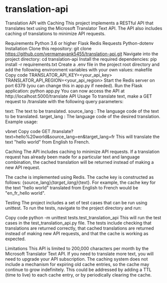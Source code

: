 # translation-api


Translation API with Caching
This project implements a RESTful API that translates text using the Microsoft Translator Text API. The API also includes caching of translations to minimize API requests.

Requirements
Python 3.6 or higher
Flask
Redis
Requests
Python-dotenv
Installation
Clone this repository: git clone https://github.com/vermamayank5455/translation-api.git
Navigate into the project directory: cd translation-api
Install the required dependencies: pip install -r requirements.txt
Create a .env file in the project root directory and add the following environment variables with your own values:
makefile
Copy code
TRANSLATOR_API_KEY=<your_api_key>
TRANSLATOR_API_REGION=<your_api_region>
Start the Redis server on port 6379 (you can change this in app.py if needed).
Run the Flask application: python app.py
You can now access the API at http://localhost:5000/translate
API Usage
To translate text, make a GET request to /translate with the following query parameters:

text: The text to be translated.
source_lang : The language code of the text to be translated.
target_lang : The language code of the desired translation.
Example usage:

vbnet
Copy code
GET /translate?text=hello%20world&source_lang=en&target_lang=fr
This will translate the text "hello world" from English to French.

Caching
The API includes caching to minimize API requests. If a translation request has already been made for a particular text and language combination, the cached translation will be returned instead of making a new API request.

The cache is implemented using Redis. The cache key is constructed as follows: {source_lang}_{target_lang}_{text}. For example, the cache key for the text "hello world" translated from English to French would be "en_fr_hello world".

Testing
The project includes a set of test cases that can be run using unittest. To run the tests, navigate to the project directory and run:

Copy code
python -m unittest tests.test_translation_api
This will run the test cases in the test_translation_api.py file. The tests include checking that translations are returned correctly, that cached translations are returned instead of making new API requests, and that the cache is working as expected.

Limitations
This API is limited to 200,000 characters per month by the Microsoft Translator Text API. If you need to translate more text, you will need to upgrade your API subscription.
The caching system does not include a mechanism for expiring old cache entries, so the cache may continue to grow indefinitely. This could be addressed by adding a TTL (time to live) to each cache entry, or by periodically clearing the cache.
